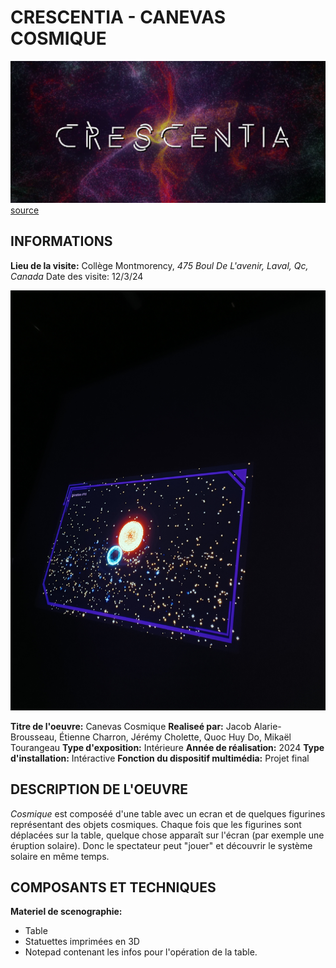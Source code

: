 # CRESCENTIA - CANEVAS COSMIQUE

![](/Crescentia/media/crescentia.png) 
[source](https://tim-montmorency.com/2024/)

## INFORMATIONS

**Lieu de la visite:** 
Collège Montmorency, _475 Boul De L'avenir, Laval, Qc, Canada_
Date des visite: 12/3/24

![](/Crescentia/media/canevas_cosmique2.jpg)

**Titre de l'oeuvre:** Canevas Cosmique
**Realiseé par:** Jacob Alarie-Brousseau, Étienne Charron, Jérémy Cholette, Quoc Huy Do, Mikaël Tourangeau
**Type d'exposition:** Intérieure
**Année de réalisation:** 2024
**Type d'installation:** Intéractive
**Fonction du dispositif multimédia:** Projet final

## DESCRIPTION DE L'OEUVRE

_Cosmique_ est composéé d'une table avec un ecran et de quelques figurines représentant des objets cosmiques. Chaque fois que les figurines sont déplacées sur la table, quelque chose apparaît sur l'écran (par exemple une éruption solaire). Donc le spectateur peut "jouer" et découvrir le système solaire en même temps.

## COMPOSANTS ET TECHNIQUES

**Materiel de scenographie:** 

+ Table
+ Statuettes imprimées en 3D
+ Notepad contenant les infos pour l'opération de la table.
